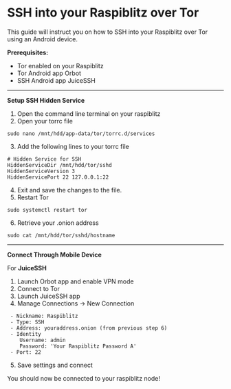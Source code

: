 

# SSH into your Raspiblitz over Tor

This guide will instruct you on how to SSH into your Raspiblitz over Tor using an Android device.



**Prerequisites:**
- Tor enabled on your Raspiblitz 
- Tor Android app Orbot
- SSH Android app JuiceSSH

----------------------------------------------

**Setup SSH Hidden Service**
1. Open the command line terminal on your raspiblitz
2. Open your torrc file
  ```
  sudo nano /mnt/hdd/app-data/tor/torrc.d/services
  ```
3. Add the following lines to your torrc file  
  ```
  # Hidden Service for SSH
  HiddenServiceDir /mnt/hdd/tor/sshd
  HiddenServiceVersion 3
  HiddenServicePort 22 127.0.0.1:22
  ```
4. Exit and save the changes to the file.
5. Restart Tor
  ```
  sudo systemctl restart tor
  ```
6. Retrieve your .onion address
  ```
  sudo cat /mnt/hdd/tor/sshd/hostname
  ```

----------------------------------------------

**Connect Through Mobile Device**

For **JuiceSSH**
  1. Launch Orbot app and enable VPN mode
  2. Connect to Tor
  3. Launch JuiceSSH app
  4. Manage Connections -> New Connection
  ```
   - Nickname: Raspiblitz
   - Type: SSH
   - Address: youraddress.onion (from previous step 6)
   - Identity
      Username: admin
      Password: 'Your Raspiblitz Password A'
   - Port: 22
  ```
  5. Save settings and connect

You should now be connected to your raspiblitz node!

